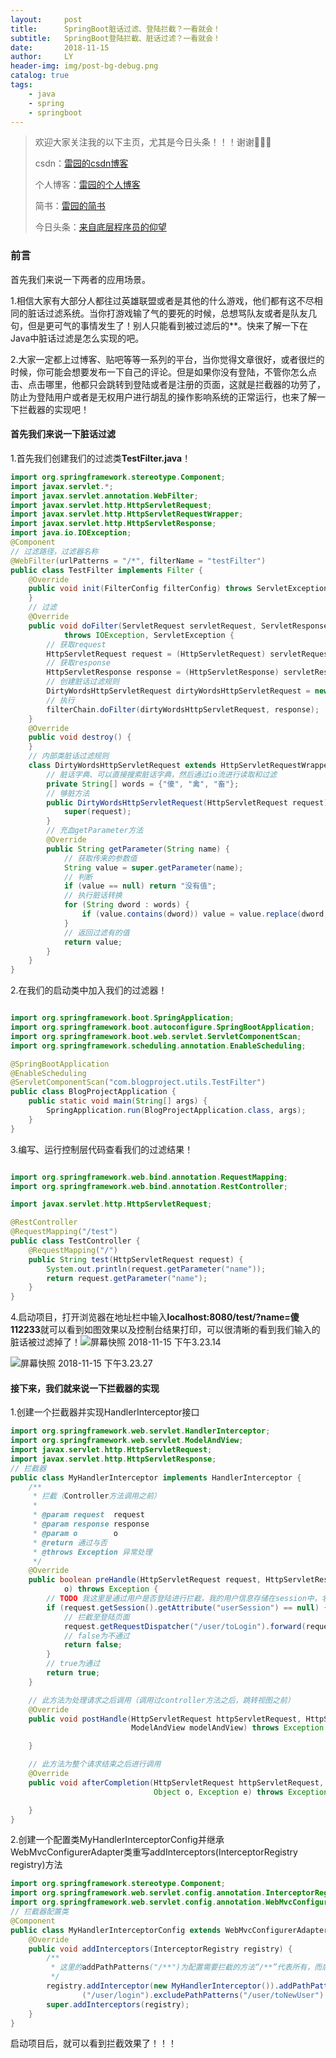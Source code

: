 ```yaml
---
layout:     post
title:      SpringBoot脏话过滤、登陆拦截？一看就会！
subtitle:   SpringBoot登陆拦截、脏话过滤？一看就会！
date:       2018-11-15
author:     LY
header-img: img/post-bg-debug.png
catalog: true
tags:
    - java
    - spring
    - springboot
---
```


> 欢迎大家关注我的以下主页，尤其是今日头条！！！谢谢🙏🙏🙏
>
> csdn：[雷园的csdn博客](https://blog.csdn.net/leiyuan2580)
>
> 个人博客：[雷园的个人博客](https://imlcl.store)
>
> 简书：[雷园的简书](https://www.jianshu.com/u/016322e40e1f)
>
> 今日头条：[来自底层程序员的仰望](https://www.toutiao.com/c/user/6132192948/#mid=1616456407686158)

### 前言

首先我们来说一下两者的应用场景。

1.相信大家有大部分人都往过英雄联盟或者是其他的什么游戏，他们都有这不尽相同的脏话过滤系统。当你打游戏输了气的要死的时候，总想骂队友或者是队友几句，但是更可气的事情发生了！别人只能看到被过滤后的**。快来了解一下在Java中脏话过滤是怎么实现的吧。

2.大家一定都上过博客、贴吧等等一系列的平台，当你觉得文章很好，或者很烂的时候，你可能会想要发布一下自己的评论。但是如果你没有登陆，不管你怎么点击、点击哪里，他都只会跳转到登陆或者是注册的页面，这就是拦截器的功劳了，防止为登陆用户或者是无权用户进行胡乱的操作影响系统的正常运行，也来了解一下拦截器的实现吧！

#### 首先我们来说一下脏话过滤

1.首先我们创建我们的过滤类**TestFilter.java**！

```java
import org.springframework.stereotype.Component;
import javax.servlet.*;
import javax.servlet.annotation.WebFilter;
import javax.servlet.http.HttpServletRequest;
import javax.servlet.http.HttpServletRequestWrapper;
import javax.servlet.http.HttpServletResponse;
import java.io.IOException;
@Component
// 过滤路径，过滤器名称
@WebFilter(urlPatterns = "/*", filterName = "testFilter")
public class TestFilter implements Filter {
    @Override
    public void init(FilterConfig filterConfig) throws ServletException {
    }
    // 过滤
    @Override
    public void doFilter(ServletRequest servletRequest, ServletResponse servletResponse, FilterChain filterChain)
            throws IOException, ServletException {
        // 获取request
        HttpServletRequest request = (HttpServletRequest) servletRequest;
        // 获取response
        HttpServletResponse response = (HttpServletResponse) servletResponse;
        // 创建脏话过滤规则
        DirtyWordsHttpServletRequest dirtyWordsHttpServletRequest = new DirtyWordsHttpServletRequest(request);
        // 执行
        filterChain.doFilter(dirtyWordsHttpServletRequest, response);
    }
    @Override
    public void destroy() {
    }
    // 内部类脏话过滤规则
    class DirtyWordsHttpServletRequest extends HttpServletRequestWrapper {
        // 脏话字典、可以直接搜索脏话字典，然后通过io流进行读取和过滤
        private String[] words = {"傻", "禽", "畜"};
        // 够脏方法
        public DirtyWordsHttpServletRequest(HttpServletRequest request) {
            super(request);
        }
        // 充血getParameter方法
        @Override
        public String getParameter(String name) {
            // 获取传来的参数值
            String value = super.getParameter(name);
            // 判断
            if (value == null) return "没有值";
            // 执行脏话转换
            for (String dword : words) {
                if (value.contains(dword)) value = value.replace(dword, "**");
            }
            // 返回过滤有的值
            return value;
        }
    }
}
```

2.在我们的启动类中加入我们的过滤器！

```java

import org.springframework.boot.SpringApplication;
import org.springframework.boot.autoconfigure.SpringBootApplication;
import org.springframework.boot.web.servlet.ServletComponentScan;
import org.springframework.scheduling.annotation.EnableScheduling;

@SpringBootApplication
@EnableScheduling
@ServletComponentScan("com.blogproject.utils.TestFilter")
public class BlogProjectApplication {
    public static void main(String[] args) {
        SpringApplication.run(BlogProjectApplication.class, args);
    }
}

```

3.编写、运行控制层代码查看我们的过滤结果！

```java

import org.springframework.web.bind.annotation.RequestMapping;
import org.springframework.web.bind.annotation.RestController;

import javax.servlet.http.HttpServletRequest;

@RestController
@RequestMapping("/test")
public class TestController {
    @RequestMapping("/")
    public String test(HttpServletRequest request) {
        System.out.println(request.getParameter("name"));
        return request.getParameter("name");
    }
}

```

4.启动项目，打开浏览器在地址栏中输入**localhost:8080/test/?name=傻112233**就可以看到如图效果以及控制台结果打印，可以很清晰的看到我们输入的脏话被过滤掉了！![屏幕快照 2018-11-15 下午3.23.14](https://ws2.sinaimg.cn/large/006tNbRwly1fx8rypqhx0j30us06at93.jpg)

![屏幕快照 2018-11-15 下午3.23.27](https://ws2.sinaimg.cn/large/006tNbRwly1fx8ryuwsidj31wm056dim.jpg)

#### 接下来，我们就来说一下拦截器的实现

1.创建一个拦截器并实现HandlerInterceptor接口

```java
import org.springframework.web.servlet.HandlerInterceptor;
import org.springframework.web.servlet.ModelAndView;
import javax.servlet.http.HttpServletRequest;
import javax.servlet.http.HttpServletResponse;
// 拦截器
public class MyHandlerInterceptor implements HandlerInterceptor {
    /**
     * 拦截（Controller方法调用之前）
     *
     * @param request  request
     * @param response response
     * @param o        o
     * @return 通过与否
     * @throws Exception 异常处理
     */
    @Override
    public boolean preHandle(HttpServletRequest request, HttpServletResponse response, Object
            o) throws Exception {
        // TODO 我这里是通过用户是否登陆进行拦截，我的用户信息存储在session中，名称为userSession，大家可以自行实现
        if (request.getSession().getAttribute("userSession") == null) {
            // 拦截至登陆页面
            request.getRequestDispatcher("/user/toLogin").forward(request, response);
            // false为不通过
            return false;
        }
        // true为通过
        return true;
    }

    // 此方法为处理请求之后调用（调用过controller方法之后，跳转视图之前）
    @Override
    public void postHandle(HttpServletRequest httpServletRequest, HttpServletResponse httpServletResponse, Object o,
                           ModelAndView modelAndView) throws Exception {

    }

    // 此方法为整个请求结束之后进行调用
    @Override
    public void afterCompletion(HttpServletRequest httpServletRequest, HttpServletResponse httpServletResponse,
                                Object o, Exception e) throws Exception {

    }
}
```

2.创建一个配置类MyHandlerInterceptorConfig并继承WebMvcConfigurerAdapter类重写addInterceptors(InterceptorRegistry registry)方法

```java
import org.springframework.stereotype.Component;
import org.springframework.web.servlet.config.annotation.InterceptorRegistry;
import org.springframework.web.servlet.config.annotation.WebMvcConfigurerAdapter;
// 拦截器配置类
@Component
public class MyHandlerInterceptorConfig extends WebMvcConfigurerAdapter {
    @Override
    public void addInterceptors(InterceptorRegistry registry) {
    	/**
         * 这里的addPathPatterns("/**")为配置需要拦截的方法“/**”代表所有，而后excludePathPatterns("/user/toLogin")等方法为排除哪些方法不进行		 拦截
         */
        registry.addInterceptor(new MyHandlerInterceptor()).addPathPatterns("/**").excludePathPatterns("/user/toLogin").excludePathPatterns
                ("/user/login").excludePathPatterns("/user/toNewUser").excludePathPatterns("/user/newUser");
        super.addInterceptors(registry);
    }
}

```

启动项目后，就可以看到拦截效果了！！！
